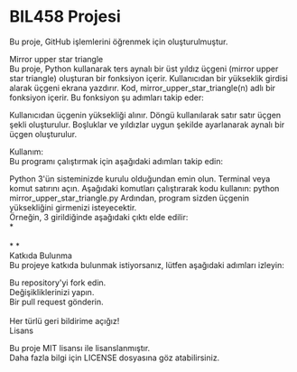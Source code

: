 # BIL458 Projesi
Bu proje, GitHub işlemlerini öğrenmek için oluşturulmuştur.

Mirror upper star triangle <br/>
Bu proje, Python kullanarak ters aynalı bir üst yıldız üçgeni (mirror upper star triangle) oluşturan bir fonksiyon içerir. Kullanıcıdan bir yükseklik girdisi alarak üçgeni ekrana yazdırır.
Kod, mirror_upper_star_triangle(n) adlı bir fonksiyon içerir. Bu fonksiyon şu adımları takip eder:

 Kullanıcıdan üçgenin yüksekliği alınır.
 Döngü kullanılarak satır satır üçgen şekli oluşturulur.
 Boşluklar ve yıldızlar uygun şekilde ayarlanarak aynalı bir üçgen oluşturulur.

 Kullanım:<br/>
 Bu programı çalıştırmak için aşağıdaki adımları takip edin:<br/>

 Python 3'ün sisteminizde kurulu olduğundan emin olun.
 Terminal veya komut satırını açın.
 Aşağıdaki komutları çalıştırarak kodu kullanın:
 python mirror_upper_star_triangle.py
 Ardından, program sizden üçgenin yüksekliğini girmenizi isteyecektir.<br/> Örneğin, 3 girildiğinde aşağıdaki çıktı elde edilir: <br/>  *
<br/>                                                                                                                           <br/>  * * <br/>
Katkıda Bulunma <br/>
Bu projeye katkıda bulunmak istiyorsanız, lütfen aşağıdaki adımları izleyin:

 Bu repository'yi fork edin.<br/>
 Değişikliklerinizi yapın.<br/>
 Bir pull request gönderin.<br/>
 <br/>
 Her türlü geri bildirime açığız!
<br/>
 Lisans <br/>
 
 Bu proje MIT lisansı ile lisanslanmıştır. <br/> Daha fazla bilgi için LICENSE dosyasına göz atabilirsiniz.                                                                  


